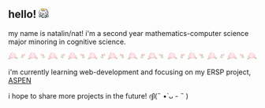 ## hello! ![angel toro](/images/angel-toro.gif)

my name is natalin/nat! i'm a second year mathematics-computer science major minoring in cognitive science. 

![flower divider](/images/flower-divider.gif)

i'm currently learning web-development and focusing on my ERSP project, [ASPEN](https://github.com/a2jensen/ASPEN)

i hope to share more projects in the future! ദ്ദി(˵ •̀ ᴗ - ˵ )

<!--
**ndpya/ndpya** is a ✨ _special_ ✨ repository because its `README.md` (this file) appears on your GitHub profile.

Here are some ideas to get you started:

- 🔭 I’m currently working on ...
- 🌱 I’m currently learning ...
- 👯 I’m looking to collaborate on ...
- 🤔 I’m looking for help with ...
- 💬 Ask me about ...
- 📫 How to reach me: ...
- 😄 Pronouns: ...
- ⚡ Fun fact: ...
-->
